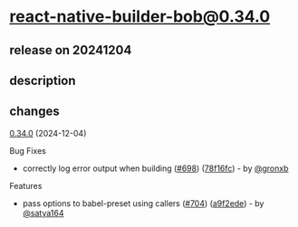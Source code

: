 # react-native-builder-bob@0.34.0

## release on 20241204

## description

## changes

<a href="https://github.com/callstack/react-native-builder-bob/compare/react-native-builder-bob@0.33.3...react-native-builder-bob@0.34.0">0.34.0</a> (2024-12-04)

Bug Fixes

* correctly log error output when building (<a href="https://github.com/callstack/react-native-builder-bob/issues/698" data-hovercard-type="pull_request" data-hovercard-url="/callstack/react-native-builder-bob/pull/698/hovercard">#698</a>) (<a href="https://github.com/callstack/react-native-builder-bob/commit/78f16fcc9183743c19f564e421051c17e71c86d8">78f16fc</a>) - by <a class="user-mention notranslate" data-hovercard-type="user" data-hovercard-url="/users/gronxb/hovercard" data-octo-click="hovercard-link-click" data-octo-dimensions="link_type:self" href="https://github.com/gronxb">@gronxb</a>

Features

* pass options to babel-preset using callers (<a href="https://github.com/callstack/react-native-builder-bob/issues/704" data-hovercard-type="pull_request" data-hovercard-url="/callstack/react-native-builder-bob/pull/704/hovercard">#704</a>) (<a href="https://github.com/callstack/react-native-builder-bob/commit/a9f2edea4d478ee176034fa7970114876130e76c">a9f2ede</a>) - by <a class="user-mention notranslate" data-hovercard-type="user" data-hovercard-url="/users/satya164/hovercard" data-octo-click="hovercard-link-click" data-octo-dimensions="link_type:self" href="https://github.com/satya164">@satya164</a>

